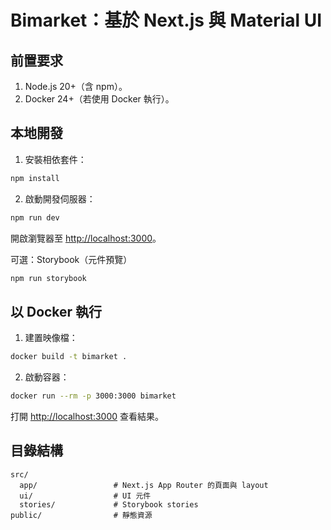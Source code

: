 # Bimarket：基於 Next.js 與 Material UI

## 前置要求

1. Node.js 20+（含 npm）。
2. Docker 24+（若使用 Docker 執行）。

## 本地開發

1. 安裝相依套件：

```bash
npm install
```

2. 啟動開發伺服器：

```bash
npm run dev
```

開啟瀏覽器至 [http://localhost:3000](http://localhost:3000)。

可選：Storybook（元件預覽）

```bash
npm run storybook
```

## 以 Docker 執行

1. 建置映像檔：

```bash
docker build -t bimarket .
```

2. 啟動容器：

```bash
docker run --rm -p 3000:3000 bimarket
```

打開 [http://localhost:3000](http://localhost:3000) 查看結果。

## 目錄結構

```text
src/
  app/                 # Next.js App Router 的頁面與 layout
  ui/                  # UI 元件
  stories/             # Storybook stories
public/                # 靜態資源
```
